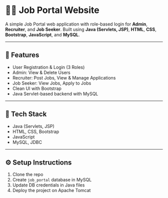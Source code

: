 # 🧑‍💼 Job Portal Website

A simple Job Portal web application with role-based login for **Admin**, **Recruiter**, and **Job Seeker**. Built using **Java (Servlets, JSP)**, **HTML**, **CSS**, **Bootstrap**, **JavaScript**, and **MySQL**.

---

## 🔑 Features

- User Registration & Login (3 Roles)
- Admin: View & Delete Users
- Recruiter: Post Jobs, View & Manage Applications
- Job Seeker: View Jobs, Apply to Jobs
- Clean UI with Bootstrap
- Java Servlet-based backend with MySQL

---

## 🧰 Tech Stack

- Java (Servlets, JSP)
- HTML, CSS, Bootstrap
- JavaScript
- MySQL, JDBC

---

## ⚙️ Setup Instructions

1. Clone the repo  
2. Create `job_portal` database in MySQL  
3. Update DB credentials in Java files  
4. Deploy the project on Apache Tomcat

